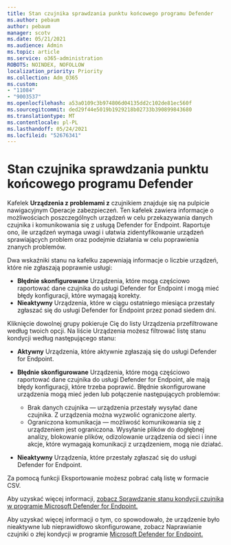 ```yaml
---
title: Stan czujnika sprawdzania punktu końcowego programu Defender
ms.author: pebaum
author: pebaum
manager: scotv
ms.date: 05/21/2021
ms.audience: Admin
ms.topic: article
ms.service: o365-administration
ROBOTS: NOINDEX, NOFOLLOW
localization_priority: Priority
ms.collection: Adm_O365
ms.custom:
- "11084"
- "9003537"
ms.openlocfilehash: a53a0109c3b974806d04135dd2c102de81ec560f
ms.sourcegitcommit: ded29f44e5019b1929218b02733b390899843680
ms.translationtype: MT
ms.contentlocale: pl-PL
ms.lasthandoff: 05/24/2021
ms.locfileid: "52676341"
---
```

# <a name="defender-endpoint-check-sensor-status"></a>Stan czujnika sprawdzania punktu końcowego programu Defender

Kafelek **Urządzenia z problemami z** czujnikiem znajduje się na pulpicie nawigacyjnym Operacje zabezpieczeń. Ten kafelek zawiera informacje o możliwościach poszczególnych urządzeń w celu przekazywania danych czujnika i komunikowania się z usługą Defender for Endpoint. Raportuje ono, ile urządzeń wymaga uwagi i ułatwia zidentyfikowanie urządzeń sprawiających problem oraz podejmie działania w celu poprawienia znanych problemów.

Dwa wskaźniki stanu na kafelku zapewniają informacje o liczbie urządzeń, które nie zgłaszają poprawnie usługi:

- **Błędnie skonfigurowane** Urządzenia, które mogą częściowo raportować dane czujnika do usługi Defender for Endpoint i mogą mieć błędy konfiguracji, które wymagają korekty.
- **Nieaktywny** Urządzenia, które w ciągu ostatniego miesiąca przestały zgłaszać się do usługi Defender for Endpoint przez ponad siedem dni.

Kliknięcie dowolnej grupy pokieruje Cię do listy Urządzenia przefiltrowane według twoich opcji. Na liście Urządzenia możesz filtrować listę stanu kondycji według następującego stanu:

- **Aktywny** Urządzenia, które aktywnie zgłaszają się do usługi Defender for Endpoint.
- **Błędnie skonfigurowane** Urządzenia, które mogą częściowo raportować dane czujnika do usługi Defender for Endpoint, ale mają błędy konfiguracji, które trzeba poprawić. Błędnie skonfigurowane urządzenia mogą mieć jeden lub połączenie następujących problemów:

    - Brak danych czujnika — urządzenia przestały wysyłać dane czujnika. Z urządzenia można wyzwolić ograniczone alerty.
    - Ograniczona komunikacja — możliwość komunikowania się z urządzeniem jest ograniczona. Wysyłanie plików do dogłębnej analizy, blokowanie plików, odizolowanie urządzenia od sieci i inne akcje, które wymagają komunikacji z urządzeniem, mogą nie działać.
- **Nieaktywny** Urządzenia, które przestały zgłaszać się do usługi Defender for Endpoint.

Za pomocą funkcji Eksportowanie możesz pobrać całą listę w formacie CSV.

Aby uzyskać więcej informacji, [zobacz Sprawdzanie stanu kondycji czujnika w programie Microsoft Defender for Endpoint.](/microsoft-365/security/defender-endpoint/check-sensor-status)

Aby uzyskać więcej informacji o tym, co spowodowało, że urządzenie było nieaktywne lub nieprawidłowo skonfigurowane, zobacz Naprawianie czujniki o złej kondycji w programie [Microsoft Defender for Endpoint.](/microsoft-365/security/defender-endpoint/fix-unhealthy-sensors)
